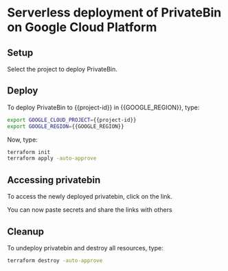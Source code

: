# Serverless deployment of PrivateBin on Google Cloud Platform

## Setup

<walkthrough-author name="markvanholsteijn@binx.io" tutorialName="privatebin-on-gcp" repositoryUrl="https://github.com/binxio/terraform-google-privatebin"></walkthrough-author>
<walkthrough-watcher-constant key="GOOGLE_REGION" value="europe-west4"></walkthrough-watcher-constant>

Select the project to deploy PrivateBin.

<walkthrough-project-billing-setup></walkthrough-project-billing-setup>

## Deploy

To deploy PrivateBin to {{project-id}} in {{GOOGLE_REGION}}, type:

```bash
export GOOGLE_CLOUD_PROJECT={{project-id}}
export GOOGLE_REGION={{GOOGLE_REGION}}
```

Now, type:

```bash
terraform init
terraform apply -auto-approve
```

## Accessing privatebin

To access the newly deployed privatebin, click on the link.

<walkthrough-editor-open-file filePath="examples/using_defaults/terraform.tfstate" text="open terraform.tfstate"></walkthrough-editor-open-file>

You can now paste secrets and share the links with others

## Cleanup

To undeploy privatebin and destroy all resources, type: 

```bash
terraform destroy -auto-approve
```
